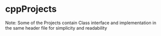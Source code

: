 # cppProjects
Note: Some of the Projects contain Class interface and implementation in the same header file for simplicity and readability 

